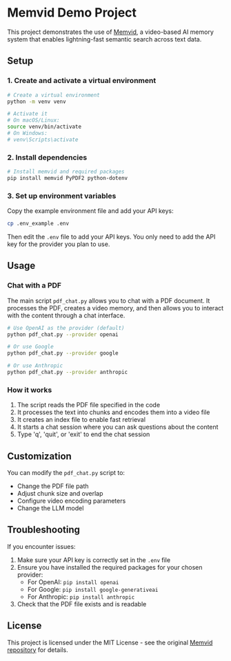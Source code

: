# Memvid Demo Project

This project demonstrates the use of [Memvid](https://github.com/olow304/memvid), a video-based AI memory system that enables lightning-fast semantic search across text data.

## Setup

### 1. Create and activate a virtual environment

```bash
# Create a virtual environment
python -m venv venv

# Activate it
# On macOS/Linux:
source venv/bin/activate
# On Windows:
# venv\Scripts\activate
```

### 2. Install dependencies

```bash
# Install memvid and required packages
pip install memvid PyPDF2 python-dotenv
```

### 3. Set up environment variables

Copy the example environment file and add your API keys:

```bash
cp .env_example .env
```

Then edit the `.env` file to add your API keys. You only need to add the API key for the provider you plan to use.

## Usage

### Chat with a PDF

The main script `pdf_chat.py` allows you to chat with a PDF document. It processes the PDF, creates a video memory, and then allows you to interact with the content through a chat interface.

```bash
# Use OpenAI as the provider (default)
python pdf_chat.py --provider openai

# Or use Google
python pdf_chat.py --provider google

# Or use Anthropic
python pdf_chat.py --provider anthropic
```

### How it works

1. The script reads the PDF file specified in the code
2. It processes the text into chunks and encodes them into a video file
3. It creates an index file to enable fast retrieval
4. It starts a chat session where you can ask questions about the content
5. Type 'q', 'quit', or 'exit' to end the chat session

## Customization

You can modify the `pdf_chat.py` script to:

- Change the PDF file path
- Adjust chunk size and overlap
- Configure video encoding parameters
- Change the LLM model

## Troubleshooting

If you encounter issues:

1. Make sure your API key is correctly set in the `.env` file
2. Ensure you have installed the required packages for your chosen provider:
   - For OpenAI: `pip install openai`
   - For Google: `pip install google-generativeai`
   - For Anthropic: `pip install anthropic`
3. Check that the PDF file exists and is readable

## License

This project is licensed under the MIT License - see the original [Memvid repository](https://github.com/olow304/memvid) for details.
